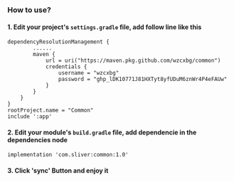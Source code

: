 ### How to use?

#### 1. Edit your project's `settings.gradle` file, add follow line like this

```
dependencyResolutionManagement {
        ......
        maven {
            url = uri("https://maven.pkg.github.com/wzcxbg/common")
            credentials {
                username = "wzcxbg"
                password = "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"
            }
        }
    }
}
rootProject.name = "Common"
include ':app'
```

#### 2. Edit your module's `build.gradle` file, add dependencie in the dependencies node

```
implementation 'com.sliver:common:1.0'
```

#### 3. Click 'sync' Button and enjoy it
